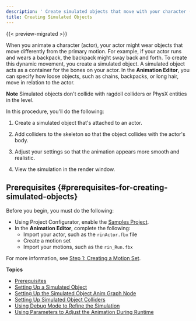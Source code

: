 ```yaml
---
description: ' Create simulated objects that move with your character (actor) in Open 3D Engine. '
title: Creating Simulated Objects
---
```


{{< preview-migrated >}}

When you animate a character \(actor\), your actor might wear objects that move differently from the primary motion\. For example, if your actor runs and wears a backpack, the backpack might sway back and forth\. To create this dynamic movement, you create a simulated object\. A simulated object acts as a container for the bones on your actor\. In the **Animation Editor**, you can specify how loose objects, such as chains, backpacks, or long hair, move in relation to the actor\.

**Note**
Simulated objects don't collide with ragdoll colliders or PhysX entities in the level\.

In this procedure, you'll do the following:

1. Create a simulated object that's attached to an actor\.

1. Add colliders to the skeleton so that the object collides with the actor's body\.

1. Adjust your settings so that the animation appears more smooth and realistic\.

1. View the simulation in the render window\.

## Prerequisites {#prerequisites-for-creating-simulated-objects}

Before you begin, you must do the following:
+ Using Project Configurator, enable the [Samples Project](/docs/userguide/samples/projects/samples.md)\.
+ In the **Animation Editor**, complete the following:
  + Import your actor, such as the `rinActor.fbx` file
  + Create a motion set
  + Import your motions, such as the `rin_Run.fbx`

For more information, see [Step 1: Creating a Motion Set](/docs/userguide/animation/editor/quick-start#creating-a-motion-set-with-animation-editor)\.

**Topics**
+ [Prerequisites](#prerequisites-for-creating-simulated-objects)
+ [Setting Up a Simulated Object](/docs/user-guide/visualization/animation/set-up-a-simulated-object.md)
+ [Setting Up the Simulated Object Anim Graph Node](/docs/user-guide/visualization/animation/set-up-simulated-object-anim-graph-node.md)
+ [Setting Up Simulated Object Colliders](/docs/user-guide/visualization/animation/set-up-simulated-object-collider.md)
+ [Using Debug Mode to Refine the Simulation](/docs/user-guide/visualization/animation/refine-simulationg-using-debug-mode.md)
+ [Using Parameters to Adjust the Animation During Runtime](/docs/user-guide/visualization/animation/use-parameters-to-adjust-animation-during-runtime.md)
